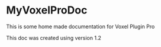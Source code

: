 # MyVoxelProDoc
This is some home made documentation for Voxel Plugin Pro

This doc was created using version 1.2
